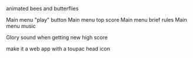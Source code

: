 animated bees and butterflies


Main menu "play" button
Main menu top score
Main menu brief rules
Main menu music

Glory sound when getting new high score

make it a web app
  with a toupac head icon
